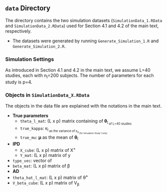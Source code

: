 ## `data` Directory  

The directory contains the two simulation datasets (`SimulationData_1.RData` and `SimulationData_2.RData`) used for Section 4.1 and 4.2 of the main text, respectively.
  - The datasets were generated by running `Generate_Simulation_1.R` and `Generate_Simulation_2.R`.

### Simulation Settings

As introduced in Section 4.1 and 4.2 in the main text, we assume L=40 studies, each with n<sub>l</sub>=200 subjects. The number of parameters for each study is p=4. 

### Objects in `SimulationData_X.RData`

The objects in the data file are explained with the notations in the main text. 
  - **True parameters**
      - `theta_l_mat`: (L x p) matrix containing of <b>θ</b><sub>l<sub> of L=40 studies
      - `true_kappa`: κ<sub>l<sub> as the variance of ε<sub>li<sub> (for Simulation Study 1 only)
      - `true_mu`: <b>μ</b> as the mean of <b>θ</b><sub>l<sub>
  - **IPD**
      - `X_cube`: (L x p) matrix of X<sup>+</sup>
      - `Y_mat`: (L x p) matrix of y
  - `type_vec`: vector of 
  -  `beta_mat`: (L x p) matrix of β
  - **AD**
  -  `theta_hat_l_mat`: (L x p) matrix of θ̂<sup>+</sup>
  -  `V_beta_cube`: (L x p) matrix of V<sub>β<sub>
  
  
